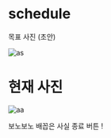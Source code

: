# schedule

목표 사진 (초안)

![as](https://user-images.githubusercontent.com/36880919/83877995-67f04300-a776-11ea-8d1b-16c536404b87.png)




# 현재 사진 

![aa](https://user-images.githubusercontent.com/36880919/84389837-a03dc880-ac31-11ea-9fcd-3fd1475177e8.png)


보노보노 배꼽은 사실 종료 버튼 !
